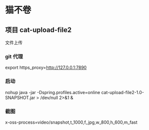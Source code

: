 # 猫不卷

## 项目 cat-upload-file2
文件上传

### git 代理
export https_proxy=http://127.0.0.1:7890

### 启动
nohup java -jar -Dspring.profiles.active=online cat-upload-file2-1.0-SNAPSHOT.jar > /dev/null 2>&1 &

### 截图
x-oss-process=video/snapshot,t_1000,f_jpg,w_800,h_600,m_fast